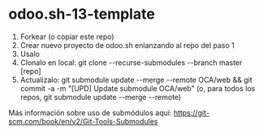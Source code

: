 # odoo.sh-13-template

1. Forkear (o copiar este repo)
2. Crear nuevo proyecto de odoo.sh enlanzando al repo del paso 1
3. Usalo
4. Clonalo en local: git clone --recurse-submodules --branch master [repo]
4. Actualizalo: git submodule update --merge --remote OCA/web && git commit -a -m "[UPD] Update submodule OCA/web" (o, para todos los repos, git submodule update --merge --remote)

Más información sobre uso de submódulos aquí: https://git-scm.com/book/en/v2/Git-Tools-Submodules
